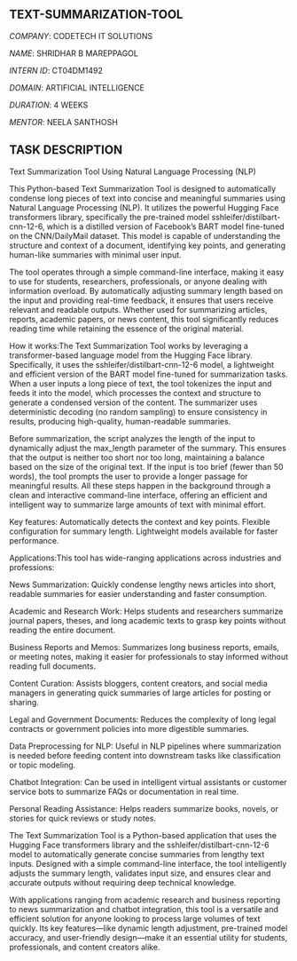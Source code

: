 ## TEXT-SUMMARIZATION-TOOL

*COMPANY*: CODETECH IT SOLUTIONS

*NAME*: SHRIDHAR B MAREPPAGOL

*INTERN ID*: CT04DM1492

*DOMAIN*: ARTIFICIAL INTELLIGENCE

*DURATION*: 4 WEEKS

*MENTOR*: NEELA SANTHOSH

## TASK DESCRIPTION

Text Summarization Tool Using Natural Language Processing (NLP)

This Python-based Text Summarization Tool is designed to automatically condense long pieces of text into concise and meaningful summaries using Natural Language Processing (NLP). It utilizes the powerful Hugging Face transformers library, specifically the pre-trained model sshleifer/distilbart-cnn-12-6, which is a distilled version of Facebook’s BART model fine-tuned on the CNN/DailyMail dataset. This model is capable of understanding the structure and context of a document, identifying key points, and generating human-like summaries with minimal user input.

The tool operates through a simple command-line interface, making it easy to use for students, researchers, professionals, or anyone dealing with information overload. By automatically adjusting summary length based on the input and providing real-time feedback, it ensures that users receive relevant and readable outputs. Whether used for summarizing articles, reports, academic papers, or news content, this tool significantly reduces reading time while retaining the essence of the original material.

How it works:The Text Summarization Tool works by leveraging a transformer-based language model from the Hugging Face library. Specifically, it uses the sshleifer/distilbart-cnn-12-6 model, a lightweight and efficient version of the BART model fine-tuned for summarization tasks. When a user inputs a long piece of text, the tool tokenizes the input and feeds it into the model, which processes the context and structure to generate a condensed version of the content. The summarizer uses deterministic decoding (no random sampling) to ensure consistency in results, producing high-quality, human-readable summaries.

Before summarization, the script analyzes the length of the input to dynamically adjust the max_length parameter of the summary. This ensures that the output is neither too short nor too long, maintaining a balance based on the size of the original text. If the input is too brief (fewer than 50 words), the tool prompts the user to provide a longer passage for meaningful results. All these steps happen in the background through a clean and interactive command-line interface, offering an efficient and intelligent way to summarize large amounts of text with minimal effort.

Key features: Automatically detects the context and key points. Flexible configuration for summary length. Lightweight models available for faster performance.

Applications:This tool has wide-ranging applications across industries and professions:

News Summarization: Quickly condense lengthy news articles into short, readable summaries for easier understanding and faster consumption.

Academic and Research Work: Helps students and researchers summarize journal papers, theses, and long academic texts to grasp key points without reading the entire document.

Business Reports and Memos: Summarizes long business reports, emails, or meeting notes, making it easier for professionals to stay informed without reading full documents.

Content Curation: Assists bloggers, content creators, and social media managers in generating quick summaries of large articles for posting or sharing.

Legal and Government Documents: Reduces the complexity of long legal contracts or government policies into more digestible summaries.

Data Preprocessing for NLP: Useful in NLP pipelines where summarization is needed before feeding content into downstream tasks like classification or topic modeling.

Chatbot Integration: Can be used in intelligent virtual assistants or customer service bots to summarize FAQs or documentation in real time.
 
Personal Reading Assistance: Helps readers summarize books, novels, or stories for quick reviews or study notes.

The Text Summarization Tool is a Python-based application that uses the Hugging Face transformers library and the sshleifer/distilbart-cnn-12-6 model to automatically generate concise summaries from lengthy text inputs. Designed with a simple command-line interface, the tool intelligently adjusts the summary length, validates input size, and ensures clear and accurate outputs without requiring deep technical knowledge.

With applications ranging from academic research and business reporting to news summarization and chatbot integration, this tool is a versatile and efficient solution for anyone looking to process large volumes of text quickly. Its key features—like dynamic length adjustment, pre-trained model accuracy, and user-friendly design—make it an essential utility for students, professionals, and content creators alike.













